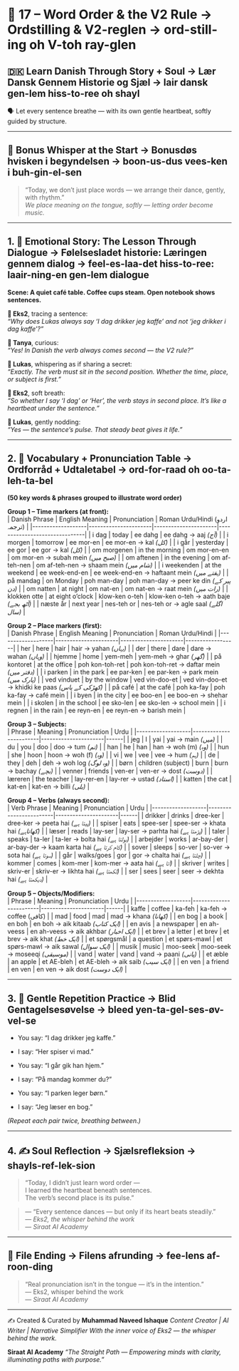 # 🌟 17 – Word Order & the V2 Rule → Ordstilling & V2-reglen → ord-still-ing oh V-toh ray-glen  
## 🇩🇰 Learn Danish Through Story + Soul → Lær Dansk Gennem Historie og Sjæl → lair dansk gen-lem hiss-to-ree oh shayl  
🗣️ Let every sentence breathe — with its own gentle heartbeat, softly guided by structure.

---

## 🌱 Bonus Whisper at the Start → Bonusdøs hvisken i begyndelsen → boon-us-dus vees-ken i buh-gin-el-sen  
> “Today, we don’t just place words — we arrange their dance, gently, with rhythm.”  
> _We place meaning on the tongue, softly — letting order become music._

---

## 1. 🧵 Emotional Story: The Lesson Through Dialogue → Følelsesladet historie: Læringen gennem dialog → feel-es-laa-det hiss-to-ree: laair-ning-en gen-lem dialogue

**Scene: A quiet café table. Coffee cups steam. Open notebook shows sentences.**

**👤 Eks2**, tracing a sentence:  
*“Why does Lukas always say ‘I dag drikker jeg kaffe’ and not ‘jeg drikker i dag kaffe’?”*

**🎨 Tanya**, curious:  
*“Yes! In Danish the verb always comes second — the V2 rule?”*

**💬 Lukas**, whispering as if sharing a secret:  
*“Exactly. The verb must sit in the second position. Whether the time, place, or subject is first.”*

**👤 Eks2**, soft breath:  
*“So whether I say ‘I dag’ or ‘Her’, the verb stays in second place. It’s like a heartbeat under the sentence.”*

**💬 Lukas**, gently nodding:  
*“Yes — the sentence’s pulse. That steady beat gives it life.”*

---

## 2. 📘 Vocabulary + Pronunciation Table → Ordforråd + Udtaletabel → ord-for-raad oh oo-ta-leh-ta-bel

**(50 key words & phrases grouped to illustrate word order)**

**Group 1 – Time markers (at front):**  
| Danish Phrase     | English Meaning      | Pronunciation       | Roman Urdu/Hindi (اردو ترجمہ) |
|-------------------|----------------------|----------------------|-------------------------------|
| i dag             | today                | ee dahg              | ee dahg → aaj *(آج)*         |
| i morgen          | tomorrow             | ee mor-en            | ee mor-en → kal *(کل)*       |
| i går             | yesterday            | ee gor              | ee gor → kal *(کل)*          |
| om morgenen       | in the morning       | om mor-en-en         | om mor-en → subah mein *(صبح میں)* |
| om aftenen        | in the evening       | om af-teh-nen        | om af-teh-nen → shaam mein *(شام میں)* |
| i weekenden       | at the weekend       | ee week-end-en       | ee week-end-en → haftaant mein *(ہفتے میں)* |
| på mandag         | on Monday            | poh man-day          | poh man-day → peer ke din *(پیر کے دن)* |
| om natten         | at night             | om nat-en            | om nat-en → raat mein *(رات میں)* |
| klokken otte      | at eight o’clock     | klow-ken o-teh       | klow-ken o-teh → aath baje *(آٹھ بجے)* |
| næste år          | next year            | nes-teh or           | nes-teh or → agle saal *(اگلے سال)* |

**Group 2 – Place markers (first):**  
| Danish Phrase     | English Meaning      | Pronunciation       | Roman Urdu/Hindi |
|-------------------|----------------------|----------------------|------------------|
| her               | here                 | hair                 | hair → yahan *(یہاں)* |
| der               | there                | dare                 | dare → wahan *(وہاں)* |
| hjemme            | home                 | yem-meh              | yem-meh → ghar *(گھر)* |
| på kontoret       | at the office        | poh kon-toh-ret      | poh kon-toh-ret → daftar mein *(دفتر میں)* |
| i parken          | in the park          | ee par-ken           | ee par-ken → park mein *(پارک میں)* |
| ved vinduet       | by the window        | ved vin-doo-et       | ved vin-doo-et → khidki ke paas *(کھڑکی کے پاس)* |
| på café           | at the café          | poh ka-fay           | poh ka-fay → café mein |
| i byen            | in the city          | ee boo-en            | ee boo-en → shehar mein |
| i skolen          | in the school        | ee sko-len           | ee sko-len → school mein |
| i regnen          | in the rain          | ee reyn-en           | ee reyn-en → barish mein |

**Group 3 – Subjects:**  
| Phrase            | Meaning               | Pronunciation       | Urdu |
|-------------------|------------------------|----------------------|------|
| jeg               | I                      | yai                  | yai → main *(میں)* |
| du                | you                    | doo                  | doo → tum *(تم)* |
| han               | he                     | han                  | han → woh (m) *(وہ)* |
| hun               | she                    | hoon                 | hoon → woh (f) *(وہ)* |
| vi                | we                     | vee                  | vee → hum *(ہم)* |
| de                | they                   | deh                  | deh → woh log *(وہ لوگ)* |
| børn              | children (subject)     | burn                 | burn → bachay *(بچے)* |
| venner            | friends                | ven-er               | ven-er → dost *(دوست)* |
| læreren           | the teacher            | lay-rer-en           | lay-rer → ustad *(استاد)* |
| katten            | the cat                | kat-en               | kat-en → billi *(بلی)* |

**Group 4 – Verbs (always second):**  
| Verb Phrase       | Meaning                | Pronunciation       | Urdu |
|-------------------|------------------------|----------------------|------|
| drikker           | drinks                 | dree-ker             | dree-ker → peeta hai *(پیتا ہے)* |
| spiser            | eats                   | spee-ser             | spee-ser → khata hai *(کھاتاہے)* |
| læser             | reads                  | lay-ser              | lay-ser → parhta hai *(پڑھتا ہے)* |
| taler             | speaks                 | ta-ler               | ta-ler → bolta hai *(بولتا ہے)* |
| arbejder          | works                  | ar-bay-der           | ar-bay-der → kaam karta hai *(کام کرتا ہے)* |
| sover             | sleeps                 | so-ver               | so-ver → sota hai *(سوتا ہے)* |
| går               | walks/goes             | gor                  | gor → chalta hai *(چلتا ہے)* |
| kommer            | comes                  | kom-mer              | kom-mer → aata hai *(آتا ہے)* |
| skriver           | writes                 | skriv-er             | skriv-er → likhta hai *(لکھتا ہے)* |
| ser               | sees                   | seer                 | seer → dekhta hai *(دیکھتا ہے)* |

**Group 5 – Objects/Modifiers:**  
| Phrase            | Meaning                | Pronunciation       | Urdu |
|-------------------|------------------------|----------------------|------|
| kaffe             | coffee                 | ka-feh               | ka-feh → coffee (کافی) |
| mad               | food                   | mad                  | mad → khana *(کھانا)* |
| en bog            | a book                 | en boh               | en boh → aik kitaab *(ایک کتاب)* |
| en avis           | a newspaper            | en ah-veess          | en ah-veess → aik akhbar *(ایک اخبار)* |
| et brev           | a letter               | et brev              | et brev → aik khat *(ایک خط)* |
| et spørgsmål      | a question             | et spørs-mawl        | et spørs-mawl → aik sawal *(ایک سوال)* |
| musik             | music                  | moo-seek             | moo-seek → moseeqi *(موسیقی)* |
| vand              | water                  | vand                 | vand → paani *(پانی)* |
| et æble           | an apple               | et AE-bleh           | et AE-bleh → aik saib *(ایک سیب)* |
| en ven            | a friend               | en ven               | en ven → aik dost *(ایک دوست)* |

---

## 3. 🔁 Gentle Repetition Practice → Blid Gentagelsesøvelse → bleed yen-ta-gel-ses-øv-vel-se

- You say: “I dag drikker jeg kaffe.”  
- I say: “Her spiser vi mad.”

- You say: “I går gik han hjem.”  
- I say: “På mandag kommer du?”

- You say: “I parken leger børn.”  
- I say: “Jeg læser en bog.”

_(Repeat each pair twice, breathing between.)_

---

## 4. ✍️ Soul Reflection → Sjælsrefleksion → shayls-ref-lek-sion

> “Today, I didn’t just learn word order —  
> I learned the heartbeat beneath sentences.  
> The verb’s second place is its pulse.”

> — “Every sentence dances — but only if its heart beats steadily.”  
> — *Eks2, the whisper behind the work*  
> — *Siraat AI Academy*

---

## 🌟 File Ending → Filens afrunding → fee-lens af-roon-ding

> “Real pronunciation isn’t in the tongue — it’s in the intention.”  
> — Eks2, whisper behind the work  
> — *Siraat AI Academy*

---
✍️ Created & Curated by
**Muhammad Naveed Ishaque**
*Content Creator | AI Writer | Narrative Simplifier*
*With the inner voice of Eks2 — the whisper behind the work.*

**Siraat AI Academy**
*“The Straight Path — Empowering minds with clarity, illuminating paths with purpose.”*
